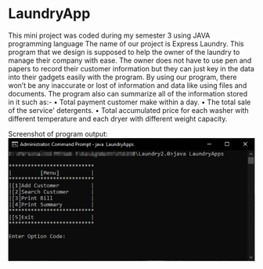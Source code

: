 # LaundryApp
This mini project was coded during my semester 3 using JAVA programming language
The name of our project is Express Laundry. 
This program that we design is supposed to help the owner of the laundry to manage their company with ease. 
The owner does not have to use pen and papers to record their customer information but they can just key in the data into their gadgets easily with the program. 
By using our program, there won’t be any inaccurate or lost of information and data like using files and documents. 
The program also can summarize all of the information stored in it such as:-
• Total payment customer make within a day.
• The total sale of the service' detergents.
• Total accumulated price for each washer with different temperature and each dryer with different weight capacity.

Screenshot of program output: 
![](/Screenshot/screenshot1.png)